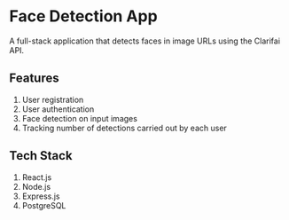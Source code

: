 # Face Detection App

A full-stack application that detects faces in image URLs using the Clarifai API.

## Features
1. User registration
2. User authentication
3. Face detection on input images
4. Tracking number of detections carried out by each user

## Tech Stack
1. React.js
2. Node.js
2. Express.js
4. PostgreSQL